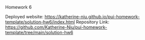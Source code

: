 Homework 6

Deployed website: https://katherine-niu.github.io/pui-homework-template/solution-hw6/index.html
Repository Link: https://github.com/Katherine-Niu/pui-homework-template/tree/main/solution-hw6 
